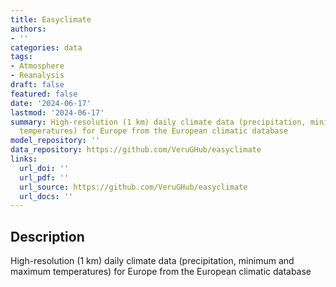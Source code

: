 ```yaml
---
title: Easyclimate
authors:
- ''
categories: data
tags:
- Atmosphere
- Reanalysis
draft: false
featured: false
date: '2024-06-17'
lastmod: '2024-06-17'
summary: High-resolution (1 km) daily climate data (precipitation, minimum and maximum
  temperatures) for Europe from the European climatic database
model_repository: ''
data_repository: https://github.com/VeruGHub/easyclimate
links:
  url_doi: ''
  url_pdf: ''
  url_source: https://github.com/VeruGHub/easyclimate
  url_docs: ''
---
```


## Description

High-resolution (1 km) daily climate data (precipitation, minimum and maximum temperatures) for Europe from the European climatic database

